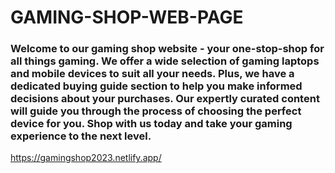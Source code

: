 # GAMING-SHOP-WEB-PAGE
### Welcome to our gaming shop website - your one-stop-shop for all things gaming. We offer a wide selection of gaming laptops and mobile devices to suit all your needs. Plus, we have a dedicated buying guide section to help you make informed decisions about your purchases. Our expertly curated content will guide you through the process of choosing the perfect device for you. Shop with us today and take your gaming experience to the next level.


https://gamingshop2023.netlify.app/
